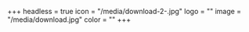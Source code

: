 +++
headless = true
icon = "/media/download-2-.jpg"
logo = ""
image = "/media/download.jpg"
color = ""
+++
